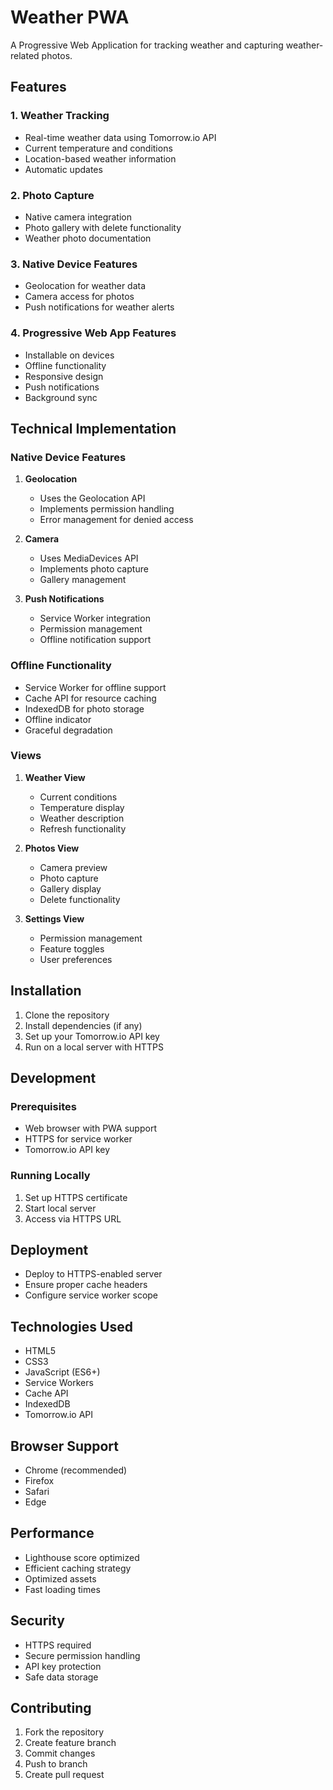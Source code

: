 # Weather PWA

A Progressive Web Application for tracking weather and capturing weather-related photos.

## Features

### 1. Weather Tracking
- Real-time weather data using Tomorrow.io API
- Current temperature and conditions
- Location-based weather information
- Automatic updates

### 2. Photo Capture
- Native camera integration
- Photo gallery with delete functionality
- Weather photo documentation

### 3. Native Device Features
- Geolocation for weather data
- Camera access for photos
- Push notifications for weather alerts

### 4. Progressive Web App Features
- Installable on devices
- Offline functionality
- Responsive design
- Push notifications
- Background sync

## Technical Implementation

### Native Device Features
1. **Geolocation**
   - Uses the Geolocation API
   - Implements permission handling
   - Error management for denied access

2. **Camera**
   - Uses MediaDevices API
   - Implements photo capture
   - Gallery management

3. **Push Notifications**
   - Service Worker integration
   - Permission management
   - Offline notification support

### Offline Functionality
- Service Worker for offline support
- Cache API for resource caching
- IndexedDB for photo storage
- Offline indicator
- Graceful degradation

### Views
1. **Weather View**
   - Current conditions
   - Temperature display
   - Weather description
   - Refresh functionality

2. **Photos View**
   - Camera preview
   - Photo capture
   - Gallery display
   - Delete functionality

3. **Settings View**
   - Permission management
   - Feature toggles
   - User preferences

## Installation

1. Clone the repository
2. Install dependencies (if any)
3. Set up your Tomorrow.io API key
4. Run on a local server with HTTPS

## Development

### Prerequisites
- Web browser with PWA support
- HTTPS for service worker
- Tomorrow.io API key

### Running Locally
1. Set up HTTPS certificate
2. Start local server
3. Access via HTTPS URL

## Deployment
- Deploy to HTTPS-enabled server
- Ensure proper cache headers
- Configure service worker scope

## Technologies Used
- HTML5
- CSS3
- JavaScript (ES6+)
- Service Workers
- Cache API
- IndexedDB
- Tomorrow.io API

## Browser Support
- Chrome (recommended)
- Firefox
- Safari
- Edge

## Performance
- Lighthouse score optimized
- Efficient caching strategy
- Optimized assets
- Fast loading times

## Security
- HTTPS required
- Secure permission handling
- API key protection
- Safe data storage

## Contributing
1. Fork the repository
2. Create feature branch
3. Commit changes
4. Push to branch
5. Create pull request
